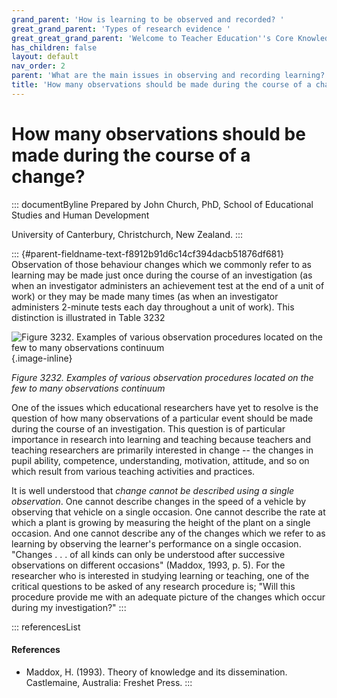 ```yaml
---
grand_parent: 'How is learning to be observed and recorded? '
great_grand_parent: 'Types of research evidence '
great_great_grand_parent: 'Welcome to Teacher Education''s Core Knowledge and Skills.'
has_children: false
layout: default
nav_order: 2
parent: 'What are the main issues in observing and recording learning? '
title: 'How many observations should be made during the course of a change? '
---
```

# How many observations should be made during the course of a change? 


::: documentByline
Prepared by John Church, PhD, School of Educational Studies and Human
Development

University of Canterbury, Christchurch, New Zealand.
:::

::: {#parent-fieldname-text-f8912b91d6c14cf394dacb51876df681}
Observation of those behaviour changes which we commonly refer to as
learning may be made just once during the course of an investigation (as
when an investigator administers an achievement test at the end of a
unit of work) or they may be made many times (as when an investigator
administers 2-minute tests each day throughout a unit of work). This
distinction is illustrated in Table 3232

![Figure 3232. Examples of various observation procedures located on the
few to many observations
continuum](../../../../../../assets/images/Figure3232.png "Figure 3232. Examples of various observation procedures located on the few to many observations continuum"){.image-inline}

*Figure 3232. Examples of various observation procedures located on the
few to many observations continuum*

One of the issues which educational researchers have yet to resolve is
the question of how many observations of a particular event should be
made during the course of an investigation. This question is of
particular importance in research into learning and teaching because
teachers and teaching researchers are primarily interested in change --
the changes in pupil ability, competence, understanding, motivation,
attitude, and so on which result from various teaching activities and
practices.

It is well understood that *change cannot be described using a single
observation*. One cannot describe changes in the speed of a vehicle by
observing that vehicle on a single occasion. One cannot describe the
rate at which a plant is growing by measuring the height of the plant on
a single occasion. And one cannot describe any of the changes which we
refer to as learning by observing the learner\'s performance on a single
occasion. "Changes . . . of all kinds can only be understood after
successive observations on different occasions" (Maddox, 1993, p. 5).
For the researcher who is interested in studying learning or teaching,
one of the critical questions to be asked of any research procedure is;
"Will this procedure provide me with an adequate picture of the changes
which occur during my investigation?"
:::

::: referencesList
#### References

-   Maddox, H. (1993). Theory of knowledge and its dissemination.
    Castlemaine, Australia: Freshet Press.
:::
